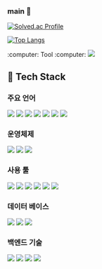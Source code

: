 ### main 👋
[![Solved.ac Profile](http://mazassumnida.wtf/api/v2/generate_badge?boj=jodw0103)](https://solved.ac/jodw0103/)

<!--
**jodawoon/jodawoon** is a ✨ _special_ ✨ repository because its `README.md` (this file) appears on your GitHub profile.

Here are some ideas to get you started:

- 🔭 I’m currently working on ...
- 🌱 I’m currently learning ...
- 👯 I’m looking to collaborate on ...
- 🤔 I’m looking for help with ...
- 💬 Ask me about ...
- 📫 How to reach me: ...
- 😄 Pronouns: ...
- ⚡ Fun fact: ...
-->
[![Top Langs](https://github-readme-stats.vercel.app/api/top-langs/?username=jodawoon&langs_count=8)](https://github.com/jodawoon/github-readme-stats)
<div>
  :computer:
  Tool
  :computer:
  <a href="https://hits.seeyoufarm.com"><img src="https://hits.seeyoufarm.com/api/count/incr/badge.svg?url=https%3A%2F%2Fgithub.com%2Fjodawoon&count_bg=%2379C83D&title_bg=%23555555&icon=windowsxp.svg&icon_color=%2370C3CC&title=hits&edge_flat=false"/></a>
</div>
<div>
  
  ## 🧱 Tech Stack
  ### 주요 언어
  <!--C-->
  <img src="https://img.shields.io/badge/C-00599C?style=for-the-badge&logo=c&logoColor=white" />
  <!--C#-->
  <img src="https://img.shields.io/badge/c%23-%23239120.svg?style=flat-square&logo=C-sharp&logoColor=white"/>
  <!--C++-->
  <img src="https://img.shields.io/badge/C++-3776AB?style=flat-square&logo=cplusplus&logoColor=white"/>
  <!--.NET-->
  <img src="https://img.shields.io/badge/.NET-512BD4?style=for-the-badge&logo=dotnet&logoColor=white" />
  <!--Python-->
  <img src="https://img.shields.io/badge/python-3776AB?style=for-the-badge&logo=python&logoColor=white">
  <!--JavaScript-->
  <img src="https://img.shields.io/badge/javascript-F7DF1E?style=for-the-badge&logo=javascript&logoColor=black">
  <!--Java-->
  <img src="https://img.shields.io/badge/java-%23ED8B00.svg?style=flat-square&logo=openjdk&logoColor=white"/>

  ### 운영체제
  <!--윈도우-->
  <img src="https://img.shields.io/badge/Windows-0078D6?style=for-the-badge&logo=windows&logoColor=white" />
  <!--리눅스-->
  <img src="https://img.shields.io/badge/linux-FCC624?style=for-the-badge&logo=linux&logoColor=black">
  <!--칼리리눅스-->
  <img src="https://img.shields.io/badge/Kali_Linux-557C94?style=for-the-badge&logo=kali-linux&logoColor=white" />

  ### 사용 툴
  <!--IntelliJ IDEA-->
  <img src="https://img.shields.io/badge/Intellij IDEA-000000?style=flat-square&logo=intellijidea&logoColor=white"/>
  <!--Eclipse-->
  <img src="https://img.shields.io/badge/Eclipse-2C2255?style=for-the-badge&logo=eclipse&logoColor=white" /> 
  <!--Visual Studio-->
  <img src="https://img.shields.io/badge/Visual Studio-5c2d91?style=flat-square&logo=visualstudio&logoColor=white"/>
  <!--Visual Studio Code-->
  <img src="https://img.shields.io/badge/VSCode-0078D4?style=for-the-badge&logo=visual%20studio%20code&logoColor=white" />  
  <!--Git-->
  <img src="https://img.shields.io/badge/git-F05032?style=flat-square&logo=git&logoColor=white">
  <!--Git Hub-->
  <img src="https://img.shields.io/badge/github-181717?style=for-the-badge&logo=github&logoColor=white">
  <br/>

  ### 데이터 베이스
  <!--MySQL-->
  <img src="https://img.shields.io/badge/MySQL-4479A1?style=flat-square&logo=MySQL&logoColor=white"/>
  <!--Oracle-->
  <img src="https://img.shields.io/badge/Oracle-f80000?style=flat-square&logo=oracle&logoColor=white"/>
  <!--Amazon AWS-->
  <img src="https://img.shields.io/badge/Amazon AWS-232F3E?style=flat-square&logo=Amazon AWS&logoColor=white"/>
  <br/>

  ### 백엔드 기술
  <!--SPRING-->
  <img src="https://img.shields.io/badge/spring-6DB33F?style=for-the-badge&logo=spring&logoColor=white">
  <!--SPRING BOOT-->
  <img src="https://img.shields.io/badge/springboot-6DB33F?style=for-the-badge&logo=springboot&logoColor=white">
  <!--Gradle-->
  <img src="https://img.shields.io/badge/gradle-02303A?style=for-the-badge&logo=gradle&logoColor=white">
  <!-Apache Server->
  <img src="https://img.shields.io/badge/apache tomcat-F8DC75?style=for-the-badge&logo=apachetomcat&logoColor=white">
</div>
